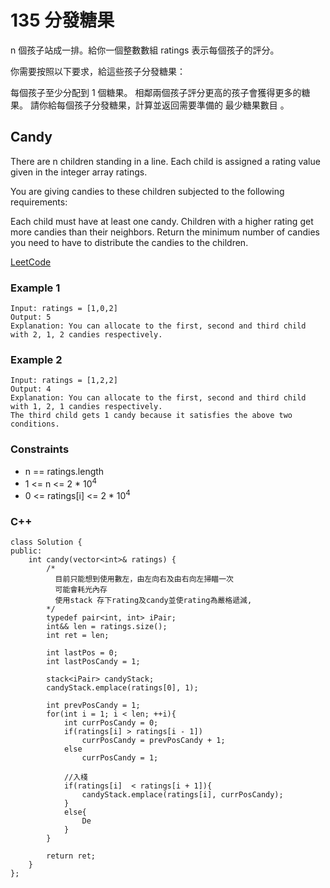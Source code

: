 # 135 分發糖果

n 個孩子站成一排。給你一個整數數組 ratings 表示每個孩子的評分。

你需要按照以下要求，給這些孩子分發糖果：

每個孩子至少分配到 1 個糖果。
相鄰兩個孩子評分更高的孩子會獲得更多的糖果。
請你給每個孩子分發糖果，計算並返回需要準備的 最少糖果數目 。

## Candy

There are n children standing in a line. Each child is assigned a rating value given in the integer array ratings.

You are giving candies to these children subjected to the following requirements:

Each child must have at least one candy.
Children with a higher rating get more candies than their neighbors.
Return the minimum number of candies you need to have to distribute the candies to the children.

[LeetCode](https://leetcode.cn/problems/candy/)

### Example 1

```
Input: ratings = [1,0,2]
Output: 5
Explanation: You can allocate to the first, second and third child with 2, 1, 2 candies respectively.
```

### Example 2

```
Input: ratings = [1,2,2]
Output: 4
Explanation: You can allocate to the first, second and third child with 1, 2, 1 candies respectively.
The third child gets 1 candy because it satisfies the above two conditions.
``` 

### Constraints

* n == ratings.length
* 1 <= n <= 2 * 10<sup>4</sup>
* 0 <= ratings[i] <= 2 * 10<sup>4</sup>


### C++ 

```
class Solution {
public:
    int candy(vector<int>& ratings) {
        /*
          目前只能想到使用數左，由左向右及由右向左掃瞄一次
          可能會耗光內存
          使用stack 存下rating及candy並使rating為嚴格遞減, 
        */
        typedef pair<int, int> iPair;
        int&& len = ratings.size();
        int ret = len;

        int lastPos = 0;
        int lastPosCandy = 1;

        stack<iPair> candyStack;
        candyStack.emplace(ratings[0], 1);

        int prevPosCandy = 1;
        for(int i = 1; i < len; ++i){       
            int currPosCandy = 0;     
            if(ratings[i] > ratings[i - 1])
                currPosCandy = prevPosCandy + 1;
            else
                currPosCandy = 1;
            
            //入棧
            if(ratings[i]  < ratings[i + 1]){
                candyStack.emplace(ratings[i], currPosCandy);
            }
            else{
                De
            }
        }
        
        return ret;
    }
};
```

